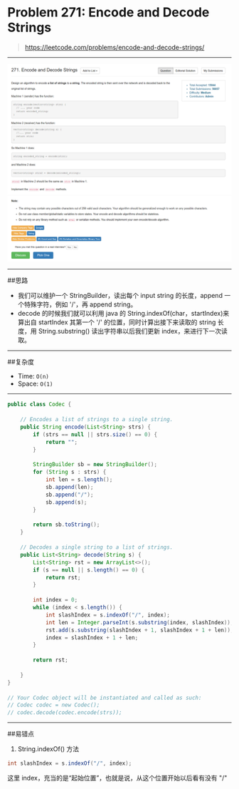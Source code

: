 # Problem 271: Encode and Decode Strings

> https://leetcode.com/problems/encode-and-decode-strings/

------
![](/assets/271_0.png)
![](/assets/271_1.png)

--------
##思路
* 我们可以维护一个 StringBuilder，读出每个 input string 的长度，append 一个特殊字符，例如 '/'，再 append string。
* decode 的时候我们就可以利用 java 的 String.indexOf(char，startIndex)来算出自 startIndex 其第一个 '/' 的位置，同时计算出接下来读取的 string 长度，用 String.substring() 读出字符串以后我们更新 index，来进行下一次读取。

-----------
##复杂度
* Time: `O(n)`
* Space: `O(1)`

--------

```java
public class Codec {

    // Encodes a list of strings to a single string.
    public String encode(List<String> strs) {
        if (strs == null || strs.size() == 0) {
            return "";
        }
        
        StringBuilder sb = new StringBuilder();
        for (String s : strs) {
            int len = s.length();
            sb.append(len);
            sb.append("/");
            sb.append(s);
        }
        
        return sb.toString();
    }

    // Decodes a single string to a list of strings.
    public List<String> decode(String s) {
        List<String> rst = new ArrayList<>();
        if (s == null || s.length() == 0) {
            return rst;
        }
        
        int index = 0;
        while (index < s.length()) {
            int slashIndex = s.indexOf("/", index);
            int len = Integer.parseInt(s.substring(index, slashIndex));
            rst.add(s.substring(slashIndex + 1, slashIndex + 1 + len));
            index = slashIndex + 1 + len;
        }
        
        return rst;
        
    }
}

// Your Codec object will be instantiated and called as such:
// Codec codec = new Codec();
// codec.decode(codec.encode(strs));
```
-------
##易错点
1. String.indexOf() 方法

```java
int slashIndex = s.indexOf("/", index);
```
这里 index，充当的是“起始位置”，也就是说，从这个位置开始以后看有没有 "/"































